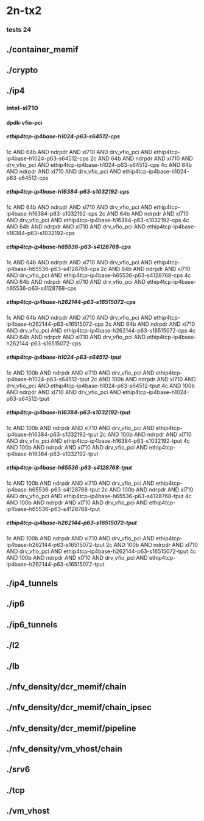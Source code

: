 # 2n-tx2
### tests 24
## ./container_memif
## ./crypto
## ./ip4
### intel-xl710
#### dpdk-vfio-pci
##### ethip4tcp-ip4base-h1024-p63-s64512-cps
1c AND 64b AND ndrpdr AND xl710 AND drv_vfio_pci AND ethip4tcp-ip4base-h1024-p63-s64512-cps
2c AND 64b AND ndrpdr AND xl710 AND drv_vfio_pci AND ethip4tcp-ip4base-h1024-p63-s64512-cps
4c AND 64b AND ndrpdr AND xl710 AND drv_vfio_pci AND ethip4tcp-ip4base-h1024-p63-s64512-cps
##### ethip4tcp-ip4base-h16384-p63-s1032192-cps
1c AND 64b AND ndrpdr AND xl710 AND drv_vfio_pci AND ethip4tcp-ip4base-h16384-p63-s1032192-cps
2c AND 64b AND ndrpdr AND xl710 AND drv_vfio_pci AND ethip4tcp-ip4base-h16384-p63-s1032192-cps
4c AND 64b AND ndrpdr AND xl710 AND drv_vfio_pci AND ethip4tcp-ip4base-h16384-p63-s1032192-cps
##### ethip4tcp-ip4base-h65536-p63-s4128768-cps
1c AND 64b AND ndrpdr AND xl710 AND drv_vfio_pci AND ethip4tcp-ip4base-h65536-p63-s4128768-cps
2c AND 64b AND ndrpdr AND xl710 AND drv_vfio_pci AND ethip4tcp-ip4base-h65536-p63-s4128768-cps
4c AND 64b AND ndrpdr AND xl710 AND drv_vfio_pci AND ethip4tcp-ip4base-h65536-p63-s4128768-cps
##### ethip4tcp-ip4base-h262144-p63-s16515072-cps
1c AND 64b AND ndrpdr AND xl710 AND drv_vfio_pci AND ethip4tcp-ip4base-h262144-p63-s16515072-cps
2c AND 64b AND ndrpdr AND xl710 AND drv_vfio_pci AND ethip4tcp-ip4base-h262144-p63-s16515072-cps
4c AND 64b AND ndrpdr AND xl710 AND drv_vfio_pci AND ethip4tcp-ip4base-h262144-p63-s16515072-cps
##### ethip4tcp-ip4base-h1024-p63-s64512-tput
1c AND 100b AND ndrpdr AND xl710 AND drv_vfio_pci AND ethip4tcp-ip4base-h1024-p63-s64512-tput
2c AND 100b AND ndrpdr AND xl710 AND drv_vfio_pci AND ethip4tcp-ip4base-h1024-p63-s64512-tput
4c AND 100b AND ndrpdr AND xl710 AND drv_vfio_pci AND ethip4tcp-ip4base-h1024-p63-s64512-tput
##### ethip4tcp-ip4base-h16384-p63-s1032192-tput
1c AND 100b AND ndrpdr AND xl710 AND drv_vfio_pci AND ethip4tcp-ip4base-h16384-p63-s1032192-tput
2c AND 100b AND ndrpdr AND xl710 AND drv_vfio_pci AND ethip4tcp-ip4base-h16384-p63-s1032192-tput
4c AND 100b AND ndrpdr AND xl710 AND drv_vfio_pci AND ethip4tcp-ip4base-h16384-p63-s1032192-tput
##### ethip4tcp-ip4base-h65536-p63-s4128768-tput
1c AND 100b AND ndrpdr AND xl710 AND drv_vfio_pci AND ethip4tcp-ip4base-h65536-p63-s4128768-tput
2c AND 100b AND ndrpdr AND xl710 AND drv_vfio_pci AND ethip4tcp-ip4base-h65536-p63-s4128768-tput
4c AND 100b AND ndrpdr AND xl710 AND drv_vfio_pci AND ethip4tcp-ip4base-h65536-p63-s4128768-tput
##### ethip4tcp-ip4base-h262144-p63-s16515072-tput
1c AND 100b AND ndrpdr AND xl710 AND drv_vfio_pci AND ethip4tcp-ip4base-h262144-p63-s16515072-tput
2c AND 100b AND ndrpdr AND xl710 AND drv_vfio_pci AND ethip4tcp-ip4base-h262144-p63-s16515072-tput
4c AND 100b AND ndrpdr AND xl710 AND drv_vfio_pci AND ethip4tcp-ip4base-h262144-p63-s16515072-tput
## ./ip4_tunnels
## ./ip6
## ./ip6_tunnels
## ./l2
## ./lb
## ./nfv_density/dcr_memif/chain
## ./nfv_density/dcr_memif/chain_ipsec
## ./nfv_density/dcr_memif/pipeline
## ./nfv_density/vm_vhost/chain
## ./srv6
## ./tcp
## ./vm_vhost
